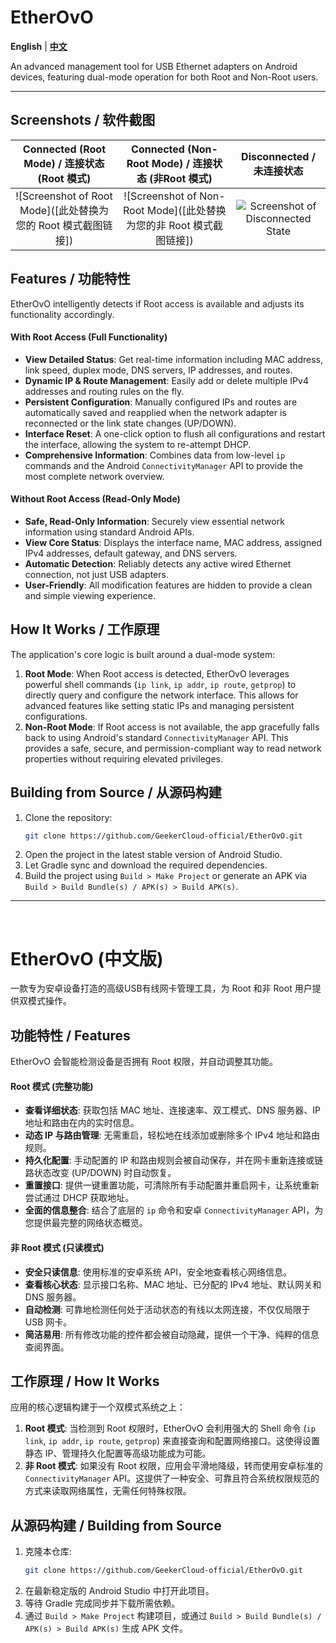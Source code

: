 # EtherOvO

**English** | [**中文**](#etherovo-中文版)

An advanced management tool for USB Ethernet adapters on Android devices, featuring dual-mode operation for both Root and Non-Root users.

---

## Screenshots / 软件截图

| Connected (Root Mode) / 连接状态 (Root 模式) | Connected (Non-Root Mode) / 连接状态 (非Root 模式) | Disconnected / 未连接状态 |
| :----------------------------------------------------------: | :----------------------------------------------------------: | :----------------------------------------------------------: |
| ![Screenshot of Root Mode]([此处替换为您的 Root 模式截图链接]) | ![Screenshot of Non-Root Mode]([此处替换为您的非 Root 模式截图链接]) | ![Screenshot of Disconnected State]([此处替换为您的未连接状态截图链接]) |

## Features / 功能特性

EtherOvO intelligently detects if Root access is available and adjusts its functionality accordingly.

#### With Root Access (Full Functionality)
*   **View Detailed Status**: Get real-time information including MAC address, link speed, duplex mode, DNS servers, IP addresses, and routes.
*   **Dynamic IP & Route Management**: Easily add or delete multiple IPv4 addresses and routing rules on the fly.
*   **Persistent Configuration**: Manually configured IPs and routes are automatically saved and reapplied when the network adapter is reconnected or the link state changes (UP/DOWN).
*   **Interface Reset**: A one-click option to flush all configurations and restart the interface, allowing the system to re-attempt DHCP.
*   **Comprehensive Information**: Combines data from low-level `ip` commands and the Android `ConnectivityManager` API to provide the most complete network overview.

#### Without Root Access (Read-Only Mode)
*   **Safe, Read-Only Information**: Securely view essential network information using standard Android APIs.
*   **View Core Status**: Displays the interface name, MAC address, assigned IPv4 addresses, default gateway, and DNS servers.
*   **Automatic Detection**: Reliably detects any active wired Ethernet connection, not just USB adapters.
*   **User-Friendly**: All modification features are hidden to provide a clean and simple viewing experience.

## How It Works / 工作原理

The application's core logic is built around a dual-mode system:

1.  **Root Mode**: When Root access is detected, EtherOvO leverages powerful shell commands (`ip link`, `ip addr`, `ip route`, `getprop`) to directly query and configure the network interface. This allows for advanced features like setting static IPs and managing persistent configurations.
2.  **Non-Root Mode**: If Root access is not available, the app gracefully falls back to using Android's standard `ConnectivityManager` API. This provides a safe, secure, and permission-compliant way to read network properties without requiring elevated privileges.

## Building from Source / 从源码构建

1.  Clone the repository:
    ```bash
    git clone https://github.com/GeekerCloud-official/EtherOvO.git
    ```
2.  Open the project in the latest stable version of Android Studio.
3.  Let Gradle sync and download the required dependencies.
4.  Build the project using `Build > Make Project` or generate an APK via `Build > Build Bundle(s) / APK(s) > Build APK(s)`.


---
<br>

# EtherOvO (中文版)

一款专为安卓设备打造的高级USB有线网卡管理工具，为 Root 和非 Root 用户提供双模式操作。

## 功能特性 / Features

EtherOvO 会智能检测设备是否拥有 Root 权限，并自动调整其功能。

#### Root 模式 (完整功能)
*   **查看详细状态**: 获取包括 MAC 地址、连接速率、双工模式、DNS 服务器、IP 地址和路由在内的实时信息。
*   **动态 IP 与路由管理**: 无需重启，轻松地在线添加或删除多个 IPv4 地址和路由规则。
*   **持久化配置**: 手动配置的 IP 和路由规则会被自动保存，并在网卡重新连接或链路状态改变 (UP/DOWN) 时自动恢复。
*   **重置接口**: 提供一键重置功能，可清除所有手动配置并重启网卡，让系统重新尝试通过 DHCP 获取地址。
*   **全面的信息整合**: 结合了底层的 `ip` 命令和安卓 `ConnectivityManager` API，为您提供最完整的网络状态概览。

#### 非 Root 模式 (只读模式)
*   **安全只读信息**: 使用标准的安卓系统 API，安全地查看核心网络信息。
*   **查看核心状态**: 显示接口名称、MAC 地址、已分配的 IPv4 地址、默认网关和 DNS 服务器。
*   **自动检测**: 可靠地检测任何处于活动状态的有线以太网连接，不仅仅局限于 USB 网卡。
*   **简洁易用**: 所有修改功能的控件都会被自动隐藏，提供一个干净、纯粹的信息查阅界面。

## 工作原理 / How It Works

应用的核心逻辑构建于一个双模式系统之上：

1.  **Root 模式**: 当检测到 Root 权限时，EtherOvO 会利用强大的 Shell 命令 (`ip link`, `ip addr`, `ip route`, `getprop`) 来直接查询和配置网络接口。这使得设置静态 IP、管理持久化配置等高级功能成为可能。
2.  **非 Root 模式**: 如果没有 Root 权限，应用会平滑地降级，转而使用安卓标准的 `ConnectivityManager` API。这提供了一种安全、可靠且符合系统权限规范的方式来读取网络属性，无需任何特殊权限。

## 从源码构建 / Building from Source

1.  克隆本仓库:
    ```bash
    git clone https://github.com/GeekerCloud-official/EtherOvO.git
    ```
2.  在最新稳定版的 Android Studio 中打开此项目。
3.  等待 Gradle 完成同步并下载所需依赖。
4.  通过 `Build > Make Project` 构建项目，或通过 `Build > Build Bundle(s) / APK(s) > Build APK(s)` 生成 APK 文件。

